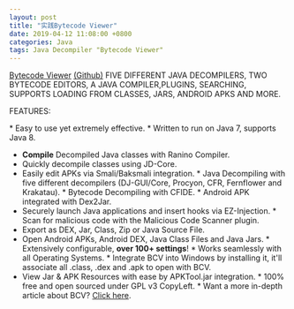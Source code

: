 ```yaml
---
layout: post
title: "实践Bytecode Viewer"
date: 2019-04-12 11:08:00 +0800
categories: Java
tags: Java Decompiler "Bytecode Viewer"
---
```


[Bytecode Viewer](https://bytecodeviewer.com/)  [(Github)](https://github.com/Konloch/bytecode-viewer) FIVE DIFFERENT JAVA DECOMPILERS, TWO BYTECODE EDITORS, A JAVA COMPILER,PLUGINS, SEARCHING, SUPPORTS LOADING FROM CLASSES, JARS, ANDROID APKS AND MORE.

FEATURES:

\* Easy to use yet extremely effective.
\* Written to run on Java 7, supports Java 8.
* **Compile** Decompiled Java classes with Ranino Compiler.
* Quickly decompile classes using JD-Core.
* Easily edit APKs via Smali/Baksmali integration.
\* Java Decompiling with five different decompilers (DJ-GUI/Core, Procyon, CFR, Fernflower and Krakatau).
\* Bytecode Decompiling with CFIDE.
\* Android APK integrated with Dex2Jar.
* Securely launch Java applications and insert hooks via EZ-Injection.
\* Scan for malicious code with the Malicious Code Scanner plugin.
* Export as DEX, Jar, Class, Zip or Java Source File.
* Open Android APKs, Android DEX, Java Class Files and Java Jars.
\* Extensively configurable, **over 100+ settings**!
\* Works seamlessly with all Operating Systems.
\* Integrate BCV into Windows by installing it, it'll associate all .class, .dex and .apk to open with BCV.
* View Jar & APK Resources with ease by APKTool.jar integration.
\* 100% free and open sourced under GPL v3 CopyLeft.
\* Want a more in-depth article about BCV? [Click here](https://the.bytecode.club/wiki/index.php?title=Bytecode_Viewer).